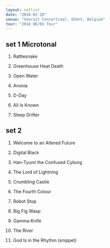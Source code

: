 ```yaml
---
layout: setlist
date: "2018-02-28"
venue: "Vooruit Concertzaal, Ghent, Belgium"
tour: "2018 UK/EU Tour"
---
```



## set 1 Microtonal

 1. Rattlesnake

 2. Greenhouse Heat Death

 3. Open Water

 4. Anoxia

 5. D-Day

 6. All Is Known

 7. Sleep Drifter

## set 2

 1. Welcome to an Altered Future

 2. Digital Black

 3. Han-Tyumi the Confused Cyborg

 4. The Lord of Lightning

 5. Crumbling Castle

 6. The Fourth Colour

 7. Robot Stop

 8. Big Fig Wasp

 9. Gamma Knife

10. The River

11. God Is in the Rhythm
    (snippet)


